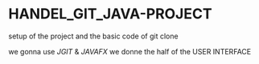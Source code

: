 # HANDEL_GIT_JAVA-PROJECT

setup of the project and the basic code of git clone

we gonna use *JGIT* & *JAVAFX*
we donne the half of  the USER INTERFACE

